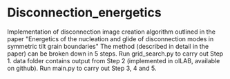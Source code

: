 # Disconnection_energetics
Implementation of disconnection image creation algorithm outlined in the paper
"Energetics of the nucleation and glide of disconnection modes in symmetric tilt grain boundaries"
The method (described in detail in the paper) can be broken down in 5 steps.
Run grid_search.py to carry out Step 1.
data folder contains output from Step 2 (implemented in oILAB, available on github).
Run main.py to carry out Step 3, 4 and 5.
